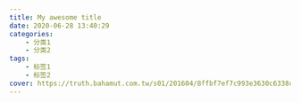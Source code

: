 ```yaml
---
title: My awesome title
date: 2020-06-28 13:40:29
categories: 
    - 分类1
    - 分类2
tags: 
    - 标签1
    - 标签2
cover: https://truth.bahamut.com.tw/s01/201604/8ffbf7ef7c993e3630c6338c8085942f.JPG
---
```

